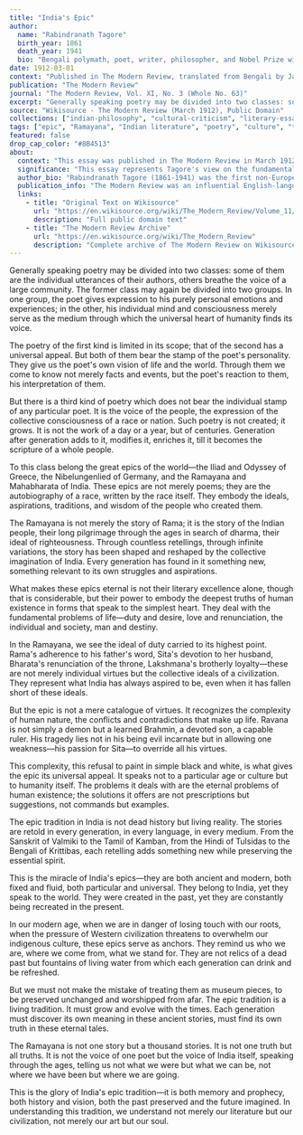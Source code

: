 ```yaml
---
title: "India's Epic"
author:
  name: "Rabindranath Tagore"
  birth_year: 1861
  death_year: 1941
  bio: "Bengali polymath, poet, writer, philosopher, and Nobel Prize winner in Literature (1913)"
date: 1912-03-01
context: "Published in The Modern Review, translated from Bengali by Jadunath Sarkar"
publication: "The Modern Review"
journal: "The Modern Review, Vol. XI, No. 3 (Whole No. 63)"
excerpt: "Generally speaking poetry may be divided into two classes: some of them are the individual utterances of their authors, others breathe the voice of a large community."
source: "Wikisource - The Modern Review (March 1912), Public Domain"
collections: ["indian-philosophy", "cultural-criticism", "literary-essays"]
tags: ["epic", "Ramayana", "Indian literature", "poetry", "culture", "tradition", "community"]
featured: false
drop_cap_color: "#8B4513"
about:
  context: "This essay was published in The Modern Review in March 1912, shortly before Tagore won the Nobel Prize in Literature. It explores the nature of India's great epics, particularly the Ramayana, and their role in shaping Indian consciousness."
  significance: "This essay represents Tagore's view on the fundamental difference between individual and communal poetry, arguing that India's epics represent the collective voice and wisdom of the civilization rather than individual artistic expression."
  author_bio: "Rabindranath Tagore (1861-1941) was the first non-European to win the Nobel Prize in Literature (1913). A Renaissance figure of the Bengali cultural renaissance, he was a poet, playwright, composer, philosopher, social reformer, and educator."
  publication_info: "The Modern Review was an influential English-language monthly magazine published from Calcutta (1907-1995), which played a crucial role in the Indian independence movement and cultural renaissance."
  links:
    - title: "Original Text on Wikisource"
      url: "https://en.wikisource.org/wiki/The_Modern_Review/Volume_11/Number_3/India%27s_Epic"
      description: "Full public domain text"
    - title: "The Modern Review Archive"
      url: "https://en.wikisource.org/wiki/The_Modern_Review"
      description: "Complete archive of The Modern Review on Wikisource"
---
```


Generally speaking poetry may be divided into two classes: some of them are the individual utterances of their authors, others breathe the voice of a large community. The former class may again be divided into two groups. In one group, the poet gives expression to his purely personal emotions and experiences; in the other, his individual mind and consciousness merely serve as the medium through which the universal heart of humanity finds its voice.

The poetry of the first kind is limited in its scope; that of the second has a universal appeal. But both of them bear the stamp of the poet's personality. They give us the poet's own vision of life and the world. Through them we come to know not merely facts and events, but the poet's reaction to them, his interpretation of them.

But there is a third kind of poetry which does not bear the individual stamp of any particular poet. It is the voice of the people, the expression of the collective consciousness of a race or nation. Such poetry is not created; it grows. It is not the work of a day or a year, but of centuries. Generation after generation adds to it, modifies it, enriches it, till it becomes the scripture of a whole people.

To this class belong the great epics of the world—the Iliad and Odyssey of Greece, the Nibelungenlied of Germany, and the Ramayana and Mahabharata of India. These epics are not merely poems; they are the autobiography of a race, written by the race itself. They embody the ideals, aspirations, traditions, and wisdom of the people who created them.

The Ramayana is not merely the story of Rama; it is the story of the Indian people, their long pilgrimage through the ages in search of dharma, their ideal of righteousness. Through countless retellings, through infinite variations, the story has been shaped and reshaped by the collective imagination of India. Every generation has found in it something new, something relevant to its own struggles and aspirations.

What makes these epics eternal is not their literary excellence alone, though that is considerable, but their power to embody the deepest truths of human existence in forms that speak to the simplest heart. They deal with the fundamental problems of life—duty and desire, love and renunciation, the individual and society, man and destiny.

In the Ramayana, we see the ideal of duty carried to its highest point. Rama's adherence to his father's word, Sita's devotion to her husband, Bharata's renunciation of the throne, Lakshmana's brotherly loyalty—these are not merely individual virtues but the collective ideals of a civilization. They represent what India has always aspired to be, even when it has fallen short of these ideals.

But the epic is not a mere catalogue of virtues. It recognizes the complexity of human nature, the conflicts and contradictions that make up life. Ravana is not simply a demon but a learned Brahmin, a devoted son, a capable ruler. His tragedy lies not in his being evil incarnate but in allowing one weakness—his passion for Sita—to override all his virtues.

This complexity, this refusal to paint in simple black and white, is what gives the epic its universal appeal. It speaks not to a particular age or culture but to humanity itself. The problems it deals with are the eternal problems of human existence; the solutions it offers are not prescriptions but suggestions, not commands but examples.

The epic tradition in India is not dead history but living reality. The stories are retold in every generation, in every language, in every medium. From the Sanskrit of Valmiki to the Tamil of Kamban, from the Hindi of Tulsidas to the Bengali of Krittibas, each retelling adds something new while preserving the essential spirit.

This is the miracle of India's epics—they are both ancient and modern, both fixed and fluid, both particular and universal. They belong to India, yet they speak to the world. They were created in the past, yet they are constantly being recreated in the present.

In our modern age, when we are in danger of losing touch with our roots, when the pressure of Western civilization threatens to overwhelm our indigenous culture, these epics serve as anchors. They remind us who we are, where we come from, what we stand for. They are not relics of a dead past but fountains of living water from which each generation can drink and be refreshed.

But we must not make the mistake of treating them as museum pieces, to be preserved unchanged and worshipped from afar. The epic tradition is a living tradition. It must grow and evolve with the times. Each generation must discover its own meaning in these ancient stories, must find its own truth in these eternal tales.

The Ramayana is not one story but a thousand stories. It is not one truth but all truths. It is not the voice of one poet but the voice of India itself, speaking through the ages, telling us not what we were but what we can be, not where we have been but where we are going.

This is the glory of India's epic tradition—it is both memory and prophecy, both history and vision, both the past preserved and the future imagined. In understanding this tradition, we understand not merely our literature but our civilization, not merely our art but our soul.